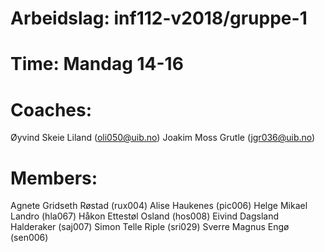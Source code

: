 # Arbeidslag: inf112-v2018/gruppe-1
# Time: Mandag 14-16
# Coaches:
 Øyvind Skeie Liland (oli050@uib.no)
 Joakim Moss Grutle (jgr036@uib.no)
# Members:
Agnete Gridseth Røstad	(rux004)
Alise Haukenes	(pic006)
Helge Mikael Landro	(hla067)
Håkon Ettestøl Osland	(hos008)
Eivind Dagsland Halderaker (saj007)
Simon Telle Riple	(sri029)
Sverre Magnus Engø	(sen006)
